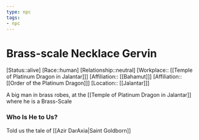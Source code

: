 ```yaml
---
type: npc
tags: 
- npc
---
```


# Brass-scale Necklace Gervin
[Status::alive]
[Race::human]
[Relationship::neutral]
[Workplace:: [[Temple of  Platinum Dragon in Jalantar]]]
[Affiliation:: [[Bahamut]]]
[Affiliation:: [[Order of the Platinum Dragon]]]
[Location:: [[Jalantar]]]

A big man in brass robes, at the [[Temple of  Platinum Dragon in Jalantar]] where he is a Brass-Scale

### Who Is He to Us?
Told us the tale of [[Azir DarAxia|Saint Goldborn]]